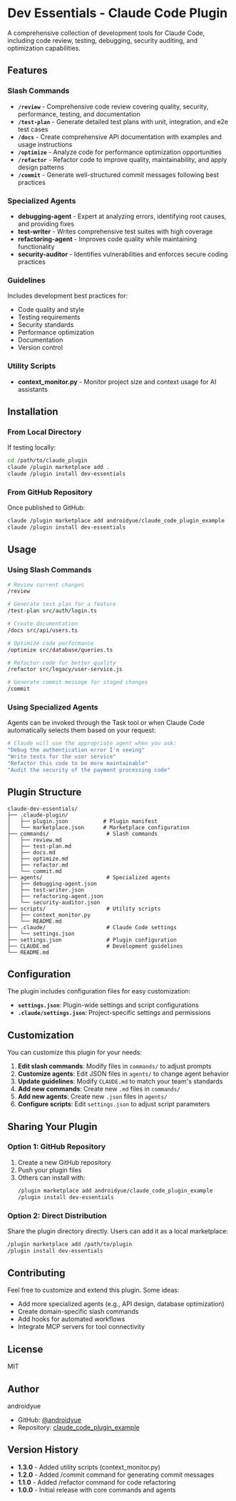 # Dev Essentials - Claude Code Plugin

A comprehensive collection of development tools for Claude Code, including code review, testing, debugging, security auditing, and optimization capabilities.

## Features

### Slash Commands

- **`/review`** - Comprehensive code review covering quality, security, performance, testing, and documentation
- **`/test-plan`** - Generate detailed test plans with unit, integration, and e2e test cases
- **`/docs`** - Create comprehensive API documentation with examples and usage instructions
- **`/optimize`** - Analyze code for performance optimization opportunities
- **`/refactor`** - Refactor code to improve quality, maintainability, and apply design patterns
- **`/commit`** - Generate well-structured commit messages following best practices

### Specialized Agents

- **debugging-agent** - Expert at analyzing errors, identifying root causes, and providing fixes
- **test-writer** - Writes comprehensive test suites with high coverage
- **refactoring-agent** - Improves code quality while maintaining functionality
- **security-auditor** - Identifies vulnerabilities and enforces secure coding practices

### Guidelines

Includes development best practices for:
- Code quality and style
- Testing requirements
- Security standards
- Performance optimization
- Documentation
- Version control

### Utility Scripts

- **context_monitor.py** - Monitor project size and context usage for AI assistants

## Installation

### From Local Directory

If testing locally:

```bash
cd /path/to/claude_plugin
claude /plugin marketplace add .
claude /plugin install dev-essentials
```

### From GitHub Repository

Once published to GitHub:

```bash
claude /plugin marketplace add androidyue/claude_code_plugin_example
claude /plugin install dev-essentials
```

## Usage

### Using Slash Commands

```bash
# Review current changes
/review

# Generate test plan for a feature
/test-plan src/auth/login.ts

# Create documentation
/docs src/api/users.ts

# Optimize code performance
/optimize src/database/queries.ts

# Refactor code for better quality
/refactor src/legacy/user-service.js

# Generate commit message for staged changes
/commit
```

### Using Specialized Agents

Agents can be invoked through the Task tool or when Claude Code automatically selects them based on your request:

```bash
# Claude will use the appropriate agent when you ask:
"Debug the authentication error I'm seeing"
"Write tests for the user service"
"Refactor this code to be more maintainable"
"Audit the security of the payment processing code"
```

## Plugin Structure

```
claude-dev-essentials/
├── .claude-plugin/
│   ├── plugin.json           # Plugin manifest
│   └── marketplace.json      # Marketplace configuration
├── commands/                  # Slash commands
│   ├── review.md
│   ├── test-plan.md
│   ├── docs.md
│   ├── optimize.md
│   ├── refactor.md
│   └── commit.md
├── agents/                    # Specialized agents
│   ├── debugging-agent.json
│   ├── test-writer.json
│   ├── refactoring-agent.json
│   └── security-auditor.json
├── scripts/                   # Utility scripts
│   ├── context_monitor.py
│   └── README.md
├── .claude/                   # Claude Code settings
│   └── settings.json
├── settings.json              # Plugin configuration
├── CLAUDE.md                  # Development guidelines
└── README.md
```

## Configuration

The plugin includes configuration files for easy customization:

- **`settings.json`**: Plugin-wide settings and script configurations
- **`.claude/settings.json`**: Project-specific settings and permissions

## Customization

You can customize this plugin for your needs:

1. **Edit slash commands**: Modify files in `commands/` to adjust prompts
2. **Customize agents**: Edit JSON files in `agents/` to change agent behavior
3. **Update guidelines**: Modify `CLAUDE.md` to match your team's standards
4. **Add new commands**: Create new `.md` files in `commands/`
5. **Add new agents**: Create new `.json` files in `agents/`
6. **Configure scripts**: Edit `settings.json` to adjust script parameters

## Sharing Your Plugin

### Option 1: GitHub Repository

1. Create a new GitHub repository
2. Push your plugin files
3. Others can install with:
   ```bash
   /plugin marketplace add androidyue/claude_code_plugin_example
   /plugin install dev-essentials
   ```

### Option 2: Direct Distribution

Share the plugin directory directly. Users can add it as a local marketplace:

```bash
/plugin marketplace add /path/to/plugin
/plugin install dev-essentials
```

## Contributing

Feel free to customize and extend this plugin. Some ideas:

- Add more specialized agents (e.g., API design, database optimization)
- Create domain-specific slash commands
- Add hooks for automated workflows
- Integrate MCP servers for tool connectivity

## License

MIT

## Author

androidyue
- GitHub: [@androidyue](https://github.com/androidyue)
- Repository: [claude_code_plugin_example](https://github.com/androidyue/claude_code_plugin_example)

## Version History

- **1.3.0** - Added utility scripts (context_monitor.py)
- **1.2.0** - Added /commit command for generating commit messages
- **1.1.0** - Added /refactor command for code refactoring
- **1.0.0** - Initial release with core commands and agents
